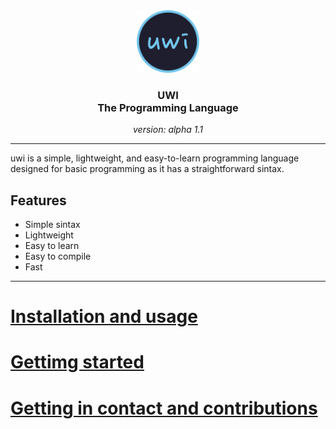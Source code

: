<div align="center">
	<img src="https://raw.githubusercontent.com/lxbx44/uwi/main/resources/uwilogo.png" width="100" alt="Logo"/><br/>
<h3>UWI<br>The Programming Language</h3>
    <p><em>version: alpha 1.1</em></p>
</div>

___


uwi is a simple, lightweight, and easy-to-learn programming language designed for basic programming as it has a straightforward sintax.


## Features
- Simple sintax
- Lightweight
- Easy to learn
- Easy to compile
- Fast



___


# [Installation and usage](docs/installation.md)

# [Gettimg started](docs/sintax.md)

# [Getting in contact and contributions](docs/contact_contr.md)
